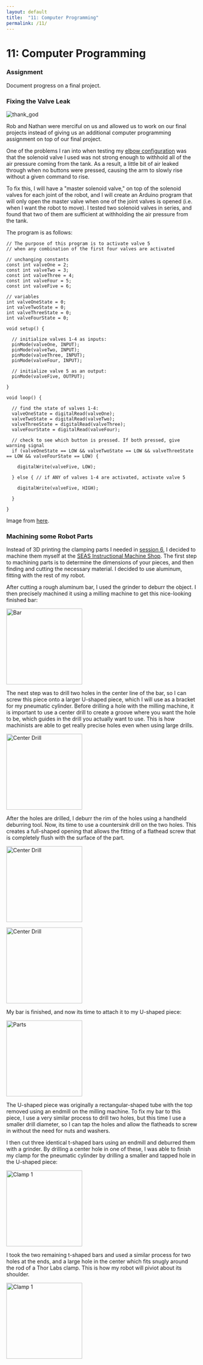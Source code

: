 ```yaml
---
layout: default
title:  "11: Computer Programming"
permalink: /11/
---
```


# 11: Computer Programming

### Assignment

Document progress on a final project.

### Fixing the Valve Leak

<img src="rejoice.jpg" alt="thank_god">

Rob and Nathan were merciful on us and allowed us to work on our final projects instead of giving us an additional computer programming assignment on top of our final project.

One of the problems I ran into when testing my [elbow configuration](https://kem406.github.io/PHYS-S12/09/) was that the solenoid valve I used was not strong enough to withhold all of the air pressure coming from the tank. As a result, a little bit of air leaked through when no buttons were pressed, causing the arm to slowly rise without a given command to rise.

To fix this, I will have a "master solenoid valve," on top of the solenoid valves for each joint of the robot, and I will create an Arduino program that will only open the master valve when one of the joint valves is opened (i.e. when I want the robot to move). I tested two solenoid valves in series, and found that two of them are sufficient at withholding the air pressure from the tank.

The program is as follows:   

```
// The purpose of this program is to activate valve 5
// when any combination of the first four valves are activated

// unchanging constants
const int valveOne = 2;
const int valveTwo = 3;
const int valveThree = 4;
const int valveFour = 5;
const int valveFive = 6;

// variables
int valveOneState = 0;
int valveTwoState = 0;
int valveThreeState = 0;
int valveFourState = 0;

void setup() {

  // initialize valves 1-4 as inputs:
  pinMode(valveOne, INPUT);
  pinMode(valveTwo, INPUT);
  pinMode(valveThree, INPUT);
  pinMode(valveFour, INPUT);

  // initialize valve 5 as an output:
  pinMode(valveFive, OUTPUT);

}

void loop() {

  // find the state of valves 1-4:
  valveOneState = digitalRead(valveOne);
  valveTwoState = digitalRead(valveTwo);
  valveThreeState = digitalRead(valveThree);
  valveFourState = digitalRead(valveFour);

  // check to see which button is pressed. If both pressed, give warning signal
  if (valveOneState == LOW && valveTwoState == LOW && valveThreeState == LOW && valveFourState == LOW) {

    digitalWrite(valveFive, LOW);

  } else { // if ANY of valves 1-4 are activated, activate valve 5

    digitalWrite(valveFive, HIGH);

  }

}
```

Image from [here](https://reformjudaism.org/blog/2018/11/21/sing-hallelujah-poem-thanksgiving).

### Machining some Robot Parts

Instead of 3D printing the clamping parts I needed in [session 6](https://kem406.github.io/PHYS-S12/06/), I decided to machine them myself at the [SEAS Instructional Machine Shop](https://www.physics.harvard.edu/resources/shop). The first step to machining parts is to determine the dimensions of your pieces, and then finding and cutting the necessary material. I decided to use aluminum, fitting with the rest of my robot.

After cutting a rough aluminum bar, I used the grinder to deburr the object. I then precisely machined it using a milling machine to get this nice-looking finished bar:

[<img src="bar.jpg" alt="Bar" style="height: 200px; max-width: 48%">](https://kem406.github.io/PHYS-S12/11/bar.jpg)

The next step was to drill two holes in the center line of the bar, so I can screw this piece onto a larger U-shaped piece, which I will use as a bracket for my pneumatic cylinder. Before drilling a hole with the milling machine, it is important to use a center drill to create a groove where you want the hole to be, which guides in the drill you actually want to use. This is how machinists are able to get really precise holes even when using large drills.

[<img src="centerdrill.jpg" alt="Center Drill" style="height: 200px; max-width: 48%">](https://kem406.github.io/PHYS-S12/11/centerdrill.jpg)

After the holes are drilled, I deburr the rim of the holes using a handheld deburring tool. Now, its time to use a countersink drill on the two holes. This creates a full-shaped opening that allows the fitting of a flathead screw that is completely flush with the surface of the part.

[<img src="countersink1.jpg" alt="Center Drill" style="height: 200px; max-width: 48%">](https://kem406.github.io/PHYS-S12/11/countersink1.jpg)

[<img src="countersink2.jpg" alt="Center Drill" style="height: 200px; max-width: 48%">](https://kem406.github.io/PHYS-S12/11/countersink2.jpg)

My bar is finished, and now its time to attach it to my U-shaped piece:

[<img src="parts.jpg" alt="Parts" style="height: 200px; max-width: 48%">](https://kem406.github.io/PHYS-S12/11/parts.jpg)

The U-shaped piece was originally a rectangular-shaped tube with the top removed using an endmill on the milling machine. To fix my bar to this piece, I use a very similar process to drill two holes, but this time I use a smaller drill diameter, so I can tap the holes and allow the flatheads to screw in without the need for nuts and washers.

I then cut three identical t-shaped bars using an endmill and deburred them with a grinder. By drilling a center hole in one of these, I was able to finish my clamp for the pneumatic cylinder by drilling a smaller and tapped hole in the U-shaped piece:

[<img src="finished1.jpg" alt="Clamp 1" style="height: 200px; max-width: 48%">](https://kem406.github.io/PHYS-S12/11/finished1.jpg)

I took the two remaining t-shaped bars and used a similar process for two holes at the ends, and a large hole in the center which fits snugly around the rod of a Thor Labs clamp. This is how my robot will piviot about its shoulder.

[<img src="finished2.jpg" alt="Clamp 1" style="height: 200px; max-width: 48%">](https://kem406.github.io/PHYS-S12/11/finished2.jpg)
